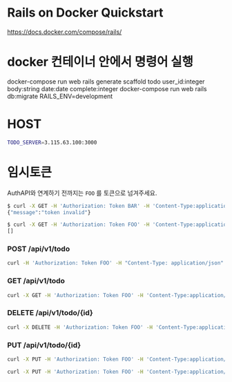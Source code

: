 # Rails on Docker Quickstart

https://docs.docker.com/compose/rails/

# docker 컨테이너 안에서 명령어 실행

docker-compose run web rails generate scaffold todo user_id:integer body:string date:date complete:integer
docker-compose run web rails db:migrate RAILS_ENV=development

# HOST

```sh
TODO_SERVER=3.115.63.100:3000
```

# 임시토큰

AuthAPI와 연계하기 전까지는 `FOO` 를 토큰으로 넘겨주세요.

```sh
$ curl -X GET -H 'Authorization: Token BAR' -H 'Content-Type:application/json' http://$TODO_SERVER/api/v1/todo
{"message":"token invalid"}
```

```sh
$ curl -X GET -H 'Authorization: Token FOO' -H 'Content-Type:application/json' http://$TODO_SERVER/api/v1/todo
[]
```

### POST /api/v1/todo

```sh
curl -H 'Authorization: Token FOO' -H "Content-Type: application/json" -d '{"todo":{"body": "u-kan", "date": "2019/10/01"}}' http://$TODO_SERVER/api/v1/todo
```

### GET /api/v1/todo

```sh
curl -X GET -H 'Authorization: Token FOO' -H 'Content-Type:application/json' http://$TODO_SERVER/api/v1/todo
```

### DELETE /api/v1/todo/{id}

```sh
curl -X DELETE -H 'Authorization: Token FOO' -H 'Content-Type:application/json' http://$TODO_SERVER/api/v1/todo/{id}
```

### PUT /api/v1/todo/{id}

```sh
curl -X PUT -H 'Authorization: Token FOO' -H 'Content-Type:application/json' -d '{"todo":{"complete": "1"}}' http://$TODO_SERVER/api/v1/todo/1
```

```sh
curl -X PUT -H 'Authorization: Token FOO' -H 'Content-Type:application/json' -d '{"todo":{"body": "body"}}' http://$TODO_SERVER/api/v1/todo/1
```

